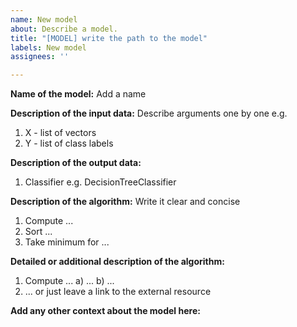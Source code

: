 ```yaml
---
name: New model
about: Describe a model.
title: "[MODEL] write the path to the model"
labels: New model
assignees: ''

---
```


**Name of the model:**
Add a name

**Description of the input data:**
Describe arguments one by one e.g.
1. X - list of vectors
2. Y - list of class labels

**Description of the output data:**
1. Classifier e.g. DecisionTreeClassifier

**Description of the algorithm:**
Write it clear and concise
1. Compute ...
2. Sort ...
3. Take minimum for ...

**Detailed or additional description of the algorithm:**
1. Compute ...
    a) ...
    b) ...
2. ...
or just leave a link to the external resource

**Add any other context about the model here:**
